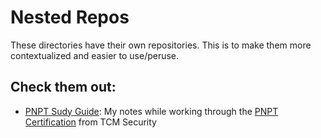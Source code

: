 # Nested Repos

These directories have their own repositories. This is to make them more contextualized and easier to use/peruse.

## Check them out:

- [PNPT Sudy Guide](https://github.com/TrshPuppy/PNPT-study-guide): My notes while working through the [PNPT Certification](https://academy.tcm-sec.com/a/aff_qsrrk8f2/external?affcode=770707_rpgcmrcd) from TCM Security
